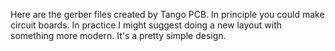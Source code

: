 Here are the gerber files created by Tango PCB. In principle you could make circuit boards. In practice I might suggest doing a new layout with something more modern. It's a pretty simple design.

